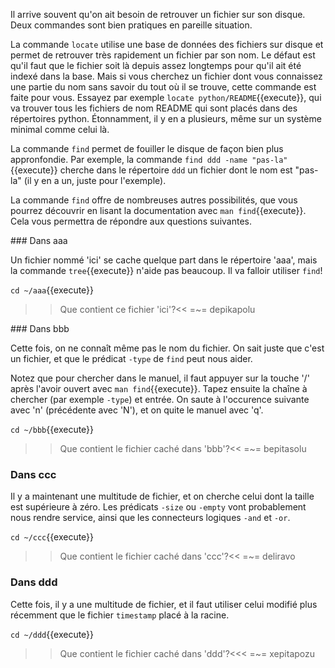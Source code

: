 Il arrive souvent qu'on ait besoin de retrouver un fichier sur son
disque. Deux commandes sont bien pratiques en pareille situation.

La commande ``locate`` utilise une base de données des fichiers sur
disque et permet de retrouver très rapidement un fichier par son nom.
Le défaut est qu'il faut que le fichier soit là depuis assez longtemps
pour qu'il ait été indexé dans la base. Mais si vous cherchez un
fichier dont vous connaissez une partie du nom sans savoir du tout où
il se trouve, cette commande est faite pour vous. Essayez par exemple
```locate python/README```{{execute}}, qui va trouver tous les
fichiers de nom README qui sont placés dans des répertoires python.
Étonnamment, il y en a plusieurs, même sur un système minimal comme
celui là.

La commande ``find`` permet de fouiller le disque de façon bien plus
appronfondie. Par exemple, la commande ```find ddd -name "pas-la"```{{execute}}
cherche dans le répertoire ``ddd`` un fichier dont le nom est "pas-la"
(il y en a un, juste pour l'exemple).

La commande ``find`` offre de nombreuses autres possibilités, que vous
pourrez découvrir en lisant la documentation avec ```man find```{{execute}}.
Cela vous permettra de répondre aux questions suivantes.

### Dans aaa

Un fichier nommé 'ici' se cache quelque part dans le répertoire 'aaa',
mais la commande ```tree```{{execute}} n'aide pas beaucoup. Il va
falloir utiliser ``find``!

```cd ~/aaa```{{execute}}

>>Que contient ce fichier 'ici'?<<
=~= depikapolu

### Dans bbb

Cette fois, on ne connaît même pas le nom du fichier. On sait juste
que c'est un fichier, et que le prédicat ``-type`` de ``find`` peut
nous aider.

Notez que pour chercher dans le manuel, il faut appuyer sur la touche
'/' après l'avoir ouvert avec ```man find```{{execute}}. Tapez ensuite
la chaîne à chercher (par exemple ``-type``) et entrée. On saute à
l'occurence suivante avec 'n' (précédente avec 'N'), et on quite le
manuel avec 'q'.

```cd ~/bbb```{{execute}}

>>Que contient le fichier caché dans 'bbb'?<<
=~= bepitasolu

### Dans ccc

Il y a maintenant une multitude de fichier, et on cherche celui dont
la taille est supérieure à zéro. Les prédicats ``-size`` ou 
``-empty`` vont probablement nous rendre service, ainsi que les
connecteurs logiques ``-and`` et ``-or``.

```cd ~/ccc```{{execute}}

>>Que contient le fichier caché dans 'ccc'?<<
=~= deliravo

### Dans ddd

Cette fois, il y a une multitude de fichier, et il faut utiliser celui
modifié plus récemment que le fichier ``timestamp`` placé à la racine.

```cd ~/ddd```{{execute}}

>>Que contient le fichier caché dans 'ddd'?<<<
=~= xepitapozu
